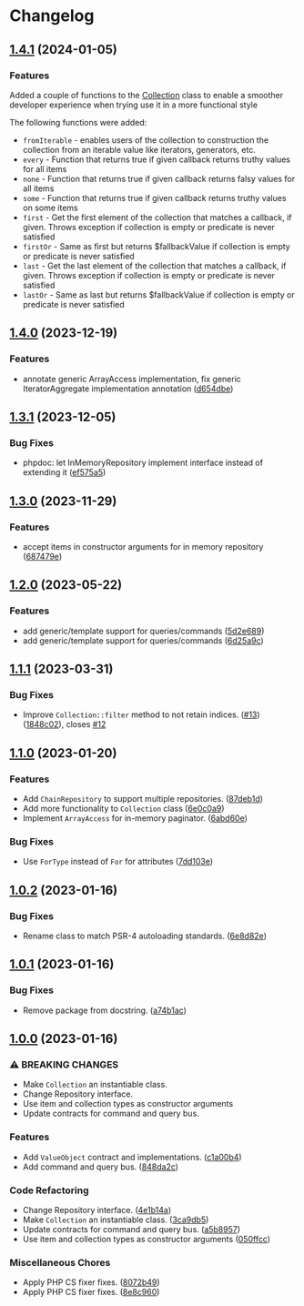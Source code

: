 # Changelog

## [1.4.1](https://github.com/geekcell/php-ddd/compare/v1.4.0...v1.4.1) (2024-01-05)

### Features

Added a couple of functions to the [Collection](./src/Domain/Collection.php) class to enable a smoother developer experience when trying use it in a more functional style

The following functions were added:
* `fromIterable` - enables users of the collection to construction the collection from an iterable value like iterators, generators, etc.
* `every` - Function that returns true if given callback returns truthy values for all items
* `none` - Function that returns true if given callback returns falsy values for all items
* `some` - Function that returns true if given callback returns truthy values on some items
* `first` - Get the first element of the collection that matches a callback, if given. Throws exception if collection is empty or predicate is never satisfied
* `firstOr` - Same as first but returns $fallbackValue if collection is empty or predicate is never satisfied
* `last` - Get the last element of the collection that matches a callback, if given. Throws exception if collection is empty or predicate is never satisfied
* `lastOr` - Same as last but returns $fallbackValue if collection is empty or predicate is never satisfied

## [1.4.0](https://github.com/geekcell/php-ddd/compare/v1.3.1...v1.4.0) (2023-12-19)


### Features

* annotate generic ArrayAccess implementation, fix generic IteratorAggregate implementation annotation ([d654dbe](https://github.com/geekcell/php-ddd/commit/d654dbedb44ed2760ccaf6659c10c5e95ce2263b))

## [1.3.1](https://github.com/geekcell/php-ddd/compare/v1.3.0...v1.3.1) (2023-12-05)


### Bug Fixes

* phpdoc: let InMemoryRepository implement interface instead of extending it ([ef575a5](https://github.com/geekcell/php-ddd/commit/ef575a50947025ca8e15c303eaa9148645408272))

## [1.3.0](https://github.com/geekcell/php-ddd/compare/v1.2.0...v1.3.0) (2023-11-29)


### Features

* accept items in constructor arguments for in memory repository ([687479e](https://github.com/geekcell/php-ddd/commit/687479ec264bc0255aa5300782318af4baa1572c))

## [1.2.0](https://github.com/geekcell/php-ddd/compare/v1.1.1...v1.2.0) (2023-05-22)


### Features

* add generic/template support for queries/commands ([5d2e689](https://github.com/geekcell/php-ddd/commit/5d2e689a0c5b233a97bbef57f3148c5cf0b151e0))
* add generic/template support for queries/commands ([6d25a9c](https://github.com/geekcell/php-ddd/commit/6d25a9c346597ccb8a5bff49e90a682d605d6ec6))

## [1.1.1](https://github.com/geekcell/php-ddd/compare/v1.1.0...v1.1.1) (2023-03-31)


### Bug Fixes

* Improve `Collection::filter` method to not retain indices. ([#13](https://github.com/geekcell/php-ddd/issues/13)) ([1848c02](https://github.com/geekcell/php-ddd/commit/1848c020ca062573b5b88a235ec9c304d110445f)), closes [#12](https://github.com/geekcell/php-ddd/issues/12)

## [1.1.0](https://github.com/geekcell/php-ddd/compare/v1.0.2...v1.1.0) (2023-01-20)


### Features

* Add `ChainRepository` to support multiple repositories. ([87deb1d](https://github.com/geekcell/php-ddd/commit/87deb1de1650d269b6f0472ea1e7ebd4535e5830))
* Add more functionality to `Collection` class ([6e0c0a9](https://github.com/geekcell/php-ddd/commit/6e0c0a9796daa8f5513ce7b179f8b347cbd33c86))
* Implement `ArrayAccess` for in-memory paginator. ([6abd60e](https://github.com/geekcell/php-ddd/commit/6abd60e099608b065002fe338b7faf3a9cf26104))


### Bug Fixes

* Use `ForType` instead of `For` for attributes ([7dd103e](https://github.com/geekcell/php-ddd/commit/7dd103ea0f411a486a55881a9220b4cb186bf0f7))


## [1.0.2](https://github.com/geekcell/php-ddd/compare/v1.0.1...v1.0.2) (2023-01-16)


### Bug Fixes

* Rename class to match PSR-4 autoloading standards. ([6e8d82e](https://github.com/geekcell/php-ddd/commit/6e8d82ecc6be3df29eb65f2468e7d760c27ba0b9))

## [1.0.1](https://github.com/geekcell/php-ddd/compare/v1.0.0...v1.0.1) (2023-01-16)


### Bug Fixes

* Remove package from docstring. ([a74b1ac](https://github.com/geekcell/php-ddd/commit/a74b1ac3cbc1d03681e574e339c4c6d2b4b433f2))

## [1.0.0](https://github.com/geekcell/php-ddd/compare/v2.0.0...v1.0.0) (2023-01-16)


### ⚠ BREAKING CHANGES

* Make `Collection` an instantiable class.
* Change Repository interface.
* Use item and collection types as constructor arguments
* Update contracts for command and query bus.

### Features

* Add `ValueObject` contract and implementations. ([c1a00b4](https://github.com/geekcell/php-ddd/commit/c1a00b451ef70e096d7fd5a105bbd635cb57da55))
* Add command and query bus. ([848da2c](https://github.com/geekcell/php-ddd/commit/848da2c60a4c3ee459614804099baadd8fa1ff2e))


### Code Refactoring

* Change Repository interface. ([4e1b14a](https://github.com/geekcell/php-ddd/commit/4e1b14a7e16f4bf99748d764bbb14832661e4087))
* Make `Collection` an instantiable class. ([3ca9db5](https://github.com/geekcell/php-ddd/commit/3ca9db517e24931d26145de7def76c416da94d15))
* Update contracts for command and query bus. ([a5b8957](https://github.com/geekcell/php-ddd/commit/a5b89573ad5f282a5b8b510a815332a6f2fe2f0a))
* Use item and collection types as constructor arguments ([050ffcc](https://github.com/geekcell/php-ddd/commit/050ffcce4ef49aa1db2921713f6a79d428c567d3))


### Miscellaneous Chores

* Apply PHP CS fixer fixes. ([8072b49](https://github.com/geekcell/php-ddd/commit/8072b49e198368e514c30e496e073ba2ff82a808))
* Apply PHP CS fixer fixes. ([8e8c960](https://github.com/geekcell/php-ddd/commit/8e8c9608e03c332d1a43d16c5908b582bcac2c84))
